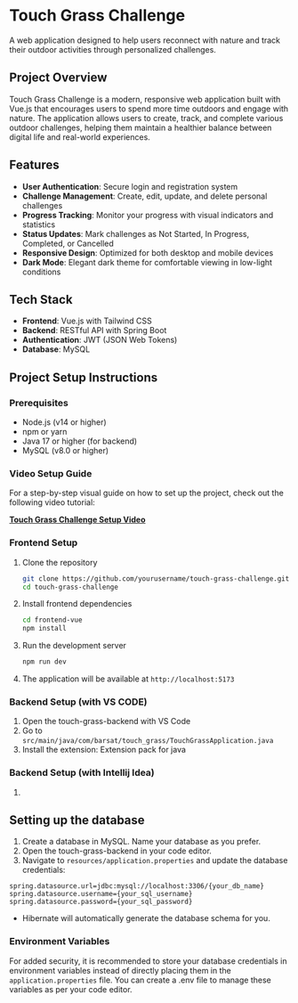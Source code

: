 # Touch Grass Challenge

A web application designed to help users reconnect with nature and track their outdoor activities through personalized challenges.

## Project Overview

Touch Grass Challenge is a modern, responsive web application built with Vue.js that encourages users to spend more time outdoors and engage with nature. The application allows users to create, track, and complete various outdoor challenges, helping them maintain a healthier balance between digital life and real-world experiences.

## Features

- **User Authentication**: Secure login and registration system
- **Challenge Management**: Create, edit, update, and delete personal challenges
- **Progress Tracking**: Monitor your progress with visual indicators and statistics
- **Status Updates**: Mark challenges as Not Started, In Progress, Completed, or Cancelled
- **Responsive Design**: Optimized for both desktop and mobile devices
- **Dark Mode**: Elegant dark theme for comfortable viewing in low-light conditions

## Tech Stack

- **Frontend**: Vue.js with Tailwind CSS
- **Backend**: RESTful API with Spring Boot
- **Authentication**: JWT (JSON Web Tokens)
- **Database**: MySQL

## Project Setup Instructions

### Prerequisites

- Node.js (v14 or higher)
- npm or yarn
- Java 17 or higher (for backend)
- MySQL (v8.0 or higher)

### Video Setup Guide

For a step-by-step visual guide on how to set up the project, check out the following video tutorial:

[**Touch Grass Challenge Setup Video**](https://youtu.be/SM26sIJaRMs?si=GfAg6G6cQv3MUPkp)


### Frontend Setup

1. Clone the repository
   ```bash
   git clone https://github.com/yourusername/touch-grass-challenge.git
   cd touch-grass-challenge
   ```

2. Install frontend dependencies
   ```bash
   cd frontend-vue
   npm install
   ```

3. Run the development server
   ```bash
   npm run dev
   ```

4. The application will be available at `http://localhost:5173`

### Backend Setup (with VS CODE) 

1. Open the touch-grass-backend with VS Code
2. Go to `src/main/java/com/barsat/touch_grass/TouchGrassApplication.java`
3. Install the extension: Extension pack for java

### Backend Setup (with Intellij Idea)
1.

## Setting up the database
1. Create a database in MySQL. Name your database as you prefer.
2. Open the touch-grass-backend in your code editor.
3. Navigate to `resources/application.properties` and update the database credentials:
```
spring.datasource.url=jdbc:mysql://localhost:3306/{your_db_name} 
spring.datasource.username={your_sql_username}
spring.datasource.password={your_sql_password}
```
* Hibernate will automatically generate the database schema for you.

### Environment Variables
For added security, it is recommended to store your database credentials in environment variables instead of directly placing them in the `application.properties` file. You can create a .env file to manage these variables as per your code editor.
